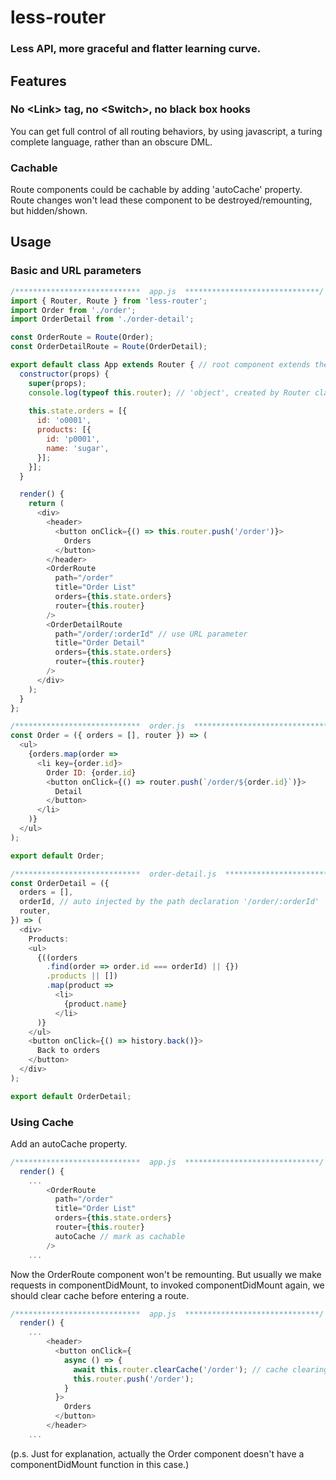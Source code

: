 # less-router

### Less API, more graceful and flatter learning curve.

## Features

### No \<Link> tag, no \<Switch>, no black box hooks
You can get full control of all routing behaviors, by using javascript, a turing complete language, rather than an obscure DML.

### Cachable
Route components could be cachable by adding 'autoCache' property. Route changes won't lead these component to be destroyed/remounting, but hidden/shown.

## Usage

### Basic and URL parameters
```javascript
/****************************  app.js  ******************************/
import { Router, Route } from 'less-router';
import Order from './order';
import OrderDetail from './order-detail';

const OrderRoute = Route(Order);
const OrderDetailRoute = Route(OrderDetail);

export default class App extends Router { // root component extends the Router class
  constructor(props) {
    super(props);
    console.log(typeof this.router); // 'object', created by Router class.
    
    this.state.orders = [{
      id: 'o0001',
      products: [{
        id: 'p0001',
        name: 'sugar',
      }];
    }];
  }

  render() {
    return (
      <div>
        <header>
          <button onClick={() => this.router.push('/order')}>
            Orders
          </button>
        </header>
        <OrderRoute
          path="/order"
          title="Order List"
          orders={this.state.orders}
          router={this.router}
        />
        <OrderDetailRoute
          path="/order/:orderId" // use URL parameter
          title="Order Detail"
          orders={this.state.orders}
          router={this.router}
        />
      </div>
    );
  }
};

/****************************  order.js  ******************************/
const Order = ({ orders = [], router }) => (
  <ul>
    {orders.map(order =>
      <li key={order.id}>
        Order ID: {order.id}
        <button onClick={() => router.push(`/order/${order.id}`)}>
          Detail
        </button>
      </li>
    )}
  </ul>
);

export default Order;

/****************************  order-detail.js  ******************************/
const OrderDetail = ({ 
  orders = [], 
  orderId, // auto injected by the path declaration '/order/:orderId'
  router, 
}) => (
  <div>
    Products: 
    <ul>
      {((orders
        .find(order => order.id === orderId) || {})
        .products || [])
        .map(product =>
          <li>
            {product.name}
          </li>
      )}
    </ul>
    <button onClick={() => history.back()}>
      Back to orders
    </button>
  </div>
);

export default OrderDetail;

```

### Using Cache
Add an autoCache property.
```javascript
/****************************  app.js  ******************************/
  render() {
    ...
        <OrderRoute
          path="/order"
          title="Order List"
          orders={this.state.orders}
          router={this.router}
          autoCache // mark as cachable
        />
    ...
```

Now the OrderRoute component won't be remounting. But usually we make requests in componentDidMount, to invoked componentDidMount again, we should clear cache before entering a route.
```javascript
/****************************  app.js  ******************************/
  render() {
    ...
        <header>
          <button onClick={
            async () => {
              await this.router.clearCache('/order'); // cache clearing is asynchronous
              this.router.push('/order');
            }
          }>
            Orders
          </button>
        </header>
    ...
```
(p.s. Just for explanation, actually the Order component doesn't have a componentDidMount function in this case.)
